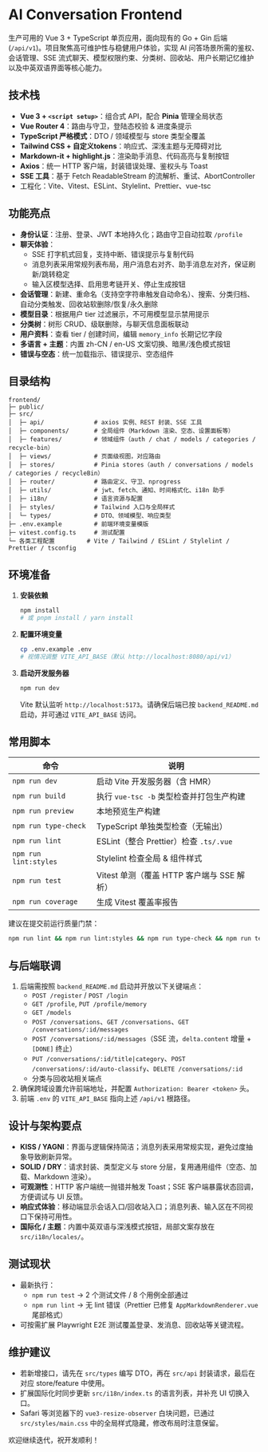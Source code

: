 # AI Conversation Frontend

生产可用的 Vue 3 + TypeScript 单页应用，面向现有的 Go + Gin 后端 (`/api/v1`)。项目聚焦高可维护性与稳健用户体验，实现 AI 问答场景所需的鉴权、会话管理、SSE 流式聊天、模型权限约束、分类树、回收站、用户长期记忆维护以及中英双语界面等核心能力。

## 技术栈

- **Vue 3 + `<script setup>`**：组合式 API，配合 **Pinia** 管理全局状态
- **Vue Router 4**：路由与守卫，登陆态校验 & 进度条提示
- **TypeScript 严格模式**：DTO / 领域模型与 store 类型全覆盖
- **Tailwind CSS + 自定义tokens**：响应式、深浅主题与无障碍对比
- **Markdown-it + highlight.js**：渲染助手消息、代码高亮与复制按钮
- **Axios**：统一 HTTP 客户端，封装错误处理、鉴权头与 Toast
- **SSE 工具**：基于 Fetch ReadableStream 的流解析、重试、AbortController
- 工程化：Vite、Vitest、ESLint、Stylelint、Prettier、vue-tsc

## 功能亮点

- **身份认证**：注册、登录、JWT 本地持久化；路由守卫自动拉取 `/profile`
- **聊天体验**：
  - SSE 打字机式回复，支持中断、错误提示与复制代码
  - 消息列表采用常规列表布局，用户消息右对齐、助手消息左对齐，保证刷新/跳转稳定
  - 输入区模型选择、启用思考链开关、停止生成按钮
- **会话管理**：新建、重命名（支持空字符串触发自动命名）、搜索、分类归档、自动分类触发、回收站软删除/恢复/永久删除
- **模型目录**：根据用户 tier 过滤展示，不可用模型显示禁用提示
- **分类树**：树形 CRUD、级联删除，与聊天信息面板联动
- **用户资料**：查看 tier / 创建时间，编辑 `memory_info` 长期记忆字段
- **多语言 + 主题**：内置 zh-CN / en-US 文案切换、暗黑/浅色模式按钮
- **错误与空态**：统一加载指示、错误提示、空态组件

## 目录结构

```
frontend/
├─ public/
├─ src/
│  ├─ api/              # axios 实例、REST 封装、SSE 工具
│  ├─ components/       # 全局组件（Markdown 渲染、空态、设置面板等）
│  ├─ features/         # 领域组件（auth / chat / models / categories / recycle-bin）
│  ├─ views/            # 页面级视图，对应路由
│  ├─ stores/           # Pinia stores（auth / conversations / models / categories / recycleBin）
│  ├─ router/           # 路由定义、守卫、nprogress
│  ├─ utils/            # jwt、fetch、通知、时间格式化、i18n 助手
│  ├─ i18n/             # 语言资源与配置
│  ├─ styles/           # Tailwind 入口与全局样式
│  └─ types/            # DTO、领域模型、响应类型
├─ .env.example         # 前端环境变量模版
├─ vitest.config.ts     # 测试配置
└─ 各类工程配置         # Vite / Tailwind / ESLint / Stylelint / Prettier / tsconfig
```

## 环境准备

1. **安装依赖**

   ```bash
   npm install
   # 或 pnpm install / yarn install
   ```

2. **配置环境变量**

   ```bash
   cp .env.example .env
   # 视情况调整 VITE_API_BASE（默认 http://localhost:8080/api/v1）
   ```

3. **启动开发服务器**

   ```bash
   npm run dev
   ```

   Vite 默认监听 `http://localhost:5173`。请确保后端已按 `backend_README.md` 启动，并可通过 `VITE_API_BASE` 访问。

## 常用脚本

| 命令 | 说明 |
| --- | --- |
| `npm run dev` | 启动 Vite 开发服务器（含 HMR） |
| `npm run build` | 执行 `vue-tsc -b` 类型检查并打包生产构建 |
| `npm run preview` | 本地预览生产构建 |
| `npm run type-check` | TypeScript 单独类型检查（无输出） |
| `npm run lint` | ESLint（整合 Prettier）检查 `.ts/.vue` |
| `npm run lint:styles` | Stylelint 检查全局 & 组件样式 |
| `npm run test` | Vitest 单测（覆盖 HTTP 客户端与 SSE 解析） |
| `npm run coverage` | 生成 Vitest 覆盖率报告 |

建议在提交前运行质量门禁：

```bash
npm run lint && npm run lint:styles && npm run type-check && npm run test
```

## 与后端联调

1. 后端需按照 `backend_README.md` 启动并开放以下关键端点：
   - `POST /register` / `POST /login`
   - `GET /profile`, `PUT /profile/memory`
   - `GET /models`
   - `POST /conversations`、`GET /conversations`、`GET /conversations/:id/messages`
   - `POST /conversations/:id/messages`（SSE 流，`delta.content` 增量 + `[DONE]` 终止）
   - `PUT /conversations/:id/title|category`、`POST /conversations/:id/auto-classify`、`DELETE /conversations/:id`
   - 分类与回收站相关端点
2. 确保跨域设置允许前端地址，并配置 `Authorization: Bearer <token>` 头。
3. 前端 `.env` 的 `VITE_API_BASE` 指向上述 `/api/v1` 根路径。

## 设计与架构要点

- **KISS / YAGNI**：界面与逻辑保持简洁；消息列表采用常规实现，避免过度抽象导致刷新异常。
- **SOLID / DRY**：请求封装、类型定义与 store 分层，复用通用组件（空态、加载、Markdown 渲染）。
- **可观测性**：HTTP 客户端统一抛错并触发 Toast；SSE 客户端暴露状态回调，方便调试与 UI 反馈。
- **响应式体验**：移动端显示会话入口/回收站入口；消息列表、输入区在不同视口下保持可用性。
- **国际化 / 主题**：内置中英双语与深浅模式按钮，局部文案存放在 `src/i18n/locales/`。

## 测试现状

- 最新执行：
  - `npm run test` → 2 个测试文件 / 8 个用例全部通过
  - `npm run lint` → 无 lint 错误（Prettier 已修复 `AppMarkdownRenderer.vue` 尾部格式）
- 可按需扩展 Playwright E2E 测试覆盖登录、发消息、回收站等关键流程。

## 维护建议

- 若新增接口，请先在 `src/types` 编写 DTO，再在 `src/api` 封装请求，最后在对应 store/feature 中使用。
- 扩展国际化时同步更新 `src/i18n/index.ts` 的语言列表，并补充 UI 切换入口。
- Safari 等浏览器下的 `vue3-resize-observer` 白块问题，已通过 `src/styles/main.css` 中的全局样式隐藏，修改布局时注意保留。

欢迎继续迭代，祝开发顺利！
